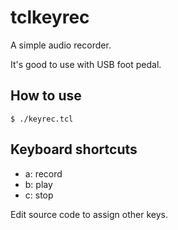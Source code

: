 # tclkeyrec

A simple audio recorder.

It's good to use with USB foot pedal.

## How to use

    $ ./keyrec.tcl

## Keyboard shortcuts

- a: record
- b: play
- c: stop

Edit source code to assign other keys.

